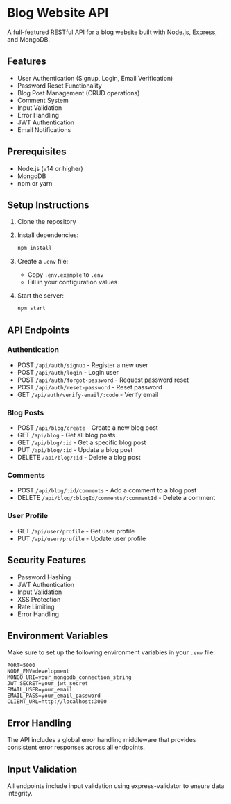 # Blog Website API

A full-featured RESTful API for a blog website built with Node.js, Express, and MongoDB.

## Features

- User Authentication (Signup, Login, Email Verification)
- Password Reset Functionality
- Blog Post Management (CRUD operations)
- Comment System
- Input Validation
- Error Handling
- JWT Authentication
- Email Notifications

## Prerequisites

- Node.js (v14 or higher)
- MongoDB
- npm or yarn

## Setup Instructions

1. Clone the repository
2. Install dependencies:
   ```bash
   npm install
   ```

3. Create a `.env` file:
   - Copy `.env.example` to `.env`
   - Fill in your configuration values

4. Start the server:
   ```bash
   npm start
   ```

## API Endpoints

### Authentication
- POST `/api/auth/signup` - Register a new user
- POST `/api/auth/login` - Login user
- POST `/api/auth/forgot-password` - Request password reset
- POST `/api/auth/reset-password` - Reset password
- GET `/api/auth/verify-email/:code` - Verify email

### Blog Posts
- POST `/api/blog/create` - Create a new blog post
- GET `/api/blog` - Get all blog posts
- GET `/api/blog/:id` - Get a specific blog post
- PUT `/api/blog/:id` - Update a blog post
- DELETE `/api/blog/:id` - Delete a blog post

### Comments
- POST `/api/blog/:id/comments` - Add a comment to a blog post
- DELETE `/api/blog/:blogId/comments/:commentId` - Delete a comment

### User Profile
- GET `/api/user/profile` - Get user profile
- PUT `/api/user/profile` - Update user profile

## Security Features

- Password Hashing
- JWT Authentication
- Input Validation
- XSS Protection
- Rate Limiting
- Error Handling

## Environment Variables

Make sure to set up the following environment variables in your `.env` file:

```env
PORT=5000
NODE_ENV=development
MONGO_URI=your_mongodb_connection_string
JWT_SECRET=your_jwt_secret
EMAIL_USER=your_email
EMAIL_PASS=your_email_password
CLIENT_URL=http://localhost:3000
```

## Error Handling

The API includes a global error handling middleware that provides consistent error responses across all endpoints.

## Input Validation

All endpoints include input validation using express-validator to ensure data integrity.

